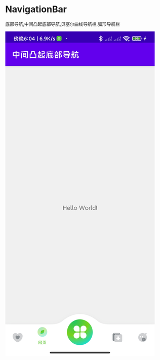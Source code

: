 # NavigationBar
底部导航,中间凸起底部导航,贝塞尔曲线导航栏,弧形导航栏

![这是一张图片](https://raw.githubusercontent.com/super963883929/NavigationBar/master/nav_bar.jpg)
